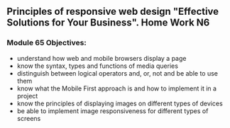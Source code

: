 <h2>Principles of responsive web design "Effective Solutions for Your Business". Home Work N6</h2>

<h3>Module 65 Objectives:</h3>
<ul>
    <li>understand how web and mobile browsers display a page</li>
    <li>know the syntax, types and functions of media queries</li>
    <li>distinguish between logical operators and, or, not and be able to use them</li>
    <li>know what the Mobile First approach is and how to implement it in a project</li>
    <li>know the principles of displaying images on different types of devices</li>
    <li>be able to implement image responsiveness for different types of screens</li>
</ul>
